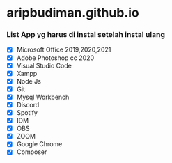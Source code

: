 # aripbudiman.github.io
### List App yg harus di instal setelah instal ulang
- [x] Microsoft Office 2019,2020,2021
- [x] Adobe Photoshop cc 2020
- [x] Visual Studio Code
- [x] Xampp
- [x] Node Js
- [x] Git
- [x] Mysql Workbench
- [x] Discord
- [x] Spotify
- [x] IDM
- [x] OBS
- [x] ZOOM
- [x] Google Chrome
- [x] Composer